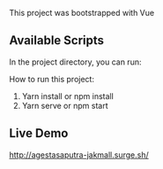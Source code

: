 This project was bootstrapped with Vue

## Available Scripts

In the project directory, you can run:

How to run this project:

1. Yarn install or npm install
2. Yarn serve or npm start


## Live Demo
http://agestasaputra-jakmall.surge.sh/
